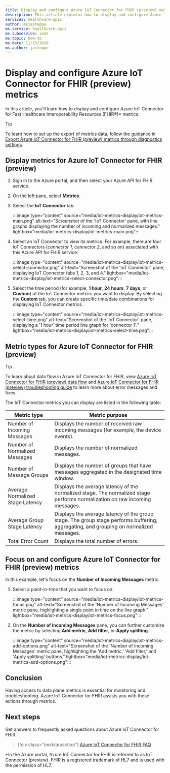 ```yaml
---
title: Display and configure Azure IoT Connector for FHIR (preview) metrics
description: This article explains how to display and configure Azure IoT Connector for FHIR (preview) metrics.
services: healthcare-apis
author: msjasteppe
ms.service: healthcare-apis
ms.subservice: iomt
ms.topic: how-to
ms.date: 11/13/2020
ms.author: jasteppe
---
```


# Display and configure Azure IoT Connector for FHIR (preview) metrics 

In this article, you'll learn how to display and configure Azure IoT Connector for Fast Healthcare Interoperability Resources (FHIR&#174;)* metrics.

> [!TIP]
> To learn how to set up the export of metrics data, follow the guidance in [Export Azure IoT Connector for FHIR (preview) metrics through diagnostics settings](iot-metrics-diagnostics-export.md).

## Display metrics for Azure IoT Connector for FHIR (preview)

1. Sign in to the Azure portal, and then select your Azure API for FHIR service. 

2. On the left pane, select **Metrics**. 

3. Select the **IoT Connector** tab.

   :::image type="content" source="media/iot-metrics-display/iot-metrics-main.png" alt-text="Screenshot of the 'IoT Connector' pane, with line graphs displaying the number of incoming and normalized messages." lightbox="media/iot-metrics-display/iot-metrics-main.png"::: 

4. Select an IoT Connector to view its metrics. For example, there are four IoT Connectors (*connector 1*, *connector 2*, and so on) associated with this Azure API for FHIR service.

   :::image type="content" source="media/iot-metrics-display/iot-metrics-select-connector.png" alt-text="Screenshot of the 'IoT Connector' pane, displaying IoT Connector tabs 1, 2, 3, and 4." lightbox="media/iot-metrics-display/iot-metrics-select-connector.png"::: 

5. Select the time period (for example, **1 hour**, **24 hours**, **7 days**, or **Custom**) of the IoT Connector metrics you want to display. By selecting the **Custom** tab, you can create specific time/date combinations for displaying IoT Connector metrics.

   :::image type="content" source="media/iot-metrics-display/iot-metrics-select-time.png" alt-text="Screenshot of the 'IoT Connector' pane, displaying a '1 hour' time period line graph for 'connector 1'." lightbox="media/iot-metrics-display/iot-metrics-select-time.png"::: 
 
## Metric types for Azure IoT Connector for FHIR (preview) 

> [!TIP]
> To learn about data flow in Azure IoT Connector for FHIR, view [Azure IoT Connector for FHIR (preview) data flow](iot-data-flow.md) and [Azure IoT Connector for FHIR (preview) troubleshooting guide](iot-troubleshoot-guide.md) to learn more about error messages and fixes.

The IoT Connector metrics you can display are listed in the following table:

|Metric type|Metric purpose| 
|-----------|--------------|
|Number of Incoming Messages|Displays the number of received raw incoming messages (for example, the device events).|
|Number of Normalized Messages|Displays the number of normalized messages.|
|Number of Message Groups|Displays the number of groups that have messages aggregated in the designated time window.|
|Average Normalized Stage Latency|Displays the average latency of the normalized stage. The normalized stage performs normalization on raw incoming messages.|
|Average Group Stage Latency|Displays the average latency of the group stage. The group stage performs buffering, aggregating, and grouping on normalized messages.| 
|Total Error Count|Displays the total number of errors.| 

## Focus on and configure Azure IoT Connector for FHIR (preview) metrics

In this example, let's focus on the **Number of Incoming Messages** metric.

1. Select a point-in-time that you want to focus on.

   :::image type="content" source="media/iot-metrics-display/iot-metrics-focus.png" alt-text="Screenshot of the 'Number of Incoming Messages' metric pane, highlighting a single point in time on the line graph." lightbox="media/iot-metrics-display/iot-metrics-focus.png"::: 

2. On the **Number of Incoming Messages** pane, you can further customize the metric by selecting **Add metric**, **Add filter**, or **Apply splitting**. 

   :::image type="content" source="media/iot-metrics-display/iot-metrics-add-options.png" alt-text="Screenshot of the 'Number of Incoming Messages' metric pane, highlighting the 'Add metric,' 'Add filter,' and 'Apply splitting' buttons." lightbox="media/iot-metrics-display/iot-metrics-add-options.png"::: 

## Conclusion 
Having access to data plane metrics is essential for monitoring and troubleshooting. Azure IoT Connector for FHIR assists you with these actions through metrics. 

## Next steps

Get answers to frequently asked questions about Azure IoT Connector for FHIR.

>[!div class="nextstepaction"]
>[Azure IoT Connector for FHIR FAQ](fhir-faq.md)

*In the Azure portal, Azure IoT Connector for FHIR is referred to as IoT Connector (preview). FHIR is a registered trademark of HL7 and is used with the permission of HL7. 

